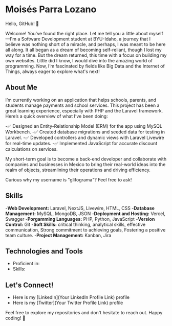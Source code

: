 # Moisés Parra Lozano

Hello, GitHub! 👋

Welcome! You've found the right place. Let me tell you a little about myself—I'm a Software Development student at BYU-Idaho, a journey that I believe was nothing short of a miracle, and perhaps, I was meant to be here all along. It all began as a dream of becoming self-reliant, though I lost my way for a time. But the dream returned, this time with a focus on building my own websites. Little did I know, I would dive into the amazing world of programming. Now, I’m fascinated by fields like Big Data and the Internet of Things, always eager to explore what's next!

## About Me
I’m currently working on an application that helps schools, parents, and students manage payments and school services. This project has been a great learning experience, especially with PHP and the Laravel framework. Here’s a quick overview of what I’ve been doing:

-✅ Designed an Entity-Relationship Model (ERM) for the app using MySQL Workbench.
-✅ Created database migrations and seeded data for testing in Laravel.
-✅ Developed controllers and dynamic views with Laravel Livewire for real-time updates.
-✅ Implemented JavaScript for accurate discount calculations on services.

My short-term goal is to become a back-end developer and collaborate with companies and businesses in Mexico to bring their real-world ideas into the realm of objects, streamlining their operations and driving efficiency.

Curious why my username is "glifograma"? Feel free to ask!

## Skills
-**Web Development:** Laravel, NextJS, Livewire, HTML, CSS
-**Database Management:** MySQL, MongoDB, JSON
-**Deployment and Hosting:** Vercel, Swagger
-**Porgamming Languages:** PHP, Python, JavaScript
-**Version Control:** Git
-**Soft Skills:** critical thinking, analytical skills, effective communication, Strong commitment to achieving goals, Fostering a positive team culture.
-**Project Management:** Kanban, Jira


## Technologies and Tools

- Proficient in: <List of Programming Languages or Technologies>
- Skills: <Any Other Skills or Tools You Want to Highlight>

## Let's Connect!

- Here is my [LinkedIn](Your LinkedIn Profile Link) profile
- Here is my [Twitter](Your Twitter Profile Link) profile

Feel free to explore my repositories and don't hesitate to reach out. Happy coding! 🚀

